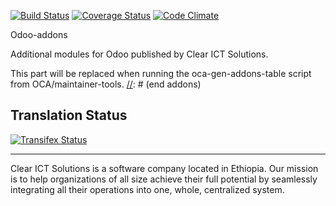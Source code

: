 [![Build Status](https://travis-ci.org/Clear-ICT/odoo-addons.svg?branch=7.0)](https://travis-ci.org/Clear-ICT/odoo-addons)
[![Coverage Status](https://coveralls.io/repos/Clear-ICT/odoo-addons/badge.svg?branch=7.0&service=github)](https://coveralls.io/github/Clear-ICT/odoo-addons?branch=7.0)
[![Code Climate](https://codeclimate.com/github/Clear-ICT/odoo-addons/badges/gpa.svg)](https://codeclimate.com/github/Clear-ICT/odoo-addons)

Odoo-addons

Additional modules for Odoo published by Clear ICT Solutions.

[//]: # (addons)
This part will be replaced when running the oca-gen-addons-table script from OCA/maintainer-tools.
[//]: # (end addons)

Translation Status
------------------
[![Transifex Status](https://www.transifex.com/clear-ict-solutions/Clear-ICT-odoo-addons-7-0/chart/image_png)](https://www.transifex.com/clear-ict-solutions/Clear-ICT-odoo-addons-7-0)

----

Clear ICT Solutions is a software company located in Ethiopia. Our mission is to help organizations of
all size achieve their full potential by seamlessly integrating all their operations into one, whole,
centralized system.

